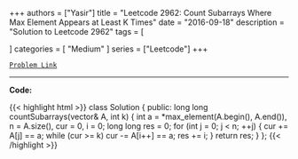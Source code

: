 
+++
authors = ["Yasir"]
title = "Leetcode 2962: Count Subarrays Where Max Element Appears at Least K Times"
date = "2016-09-18"
description = "Solution to Leetcode 2962"
tags = [
    
]
categories = [
    "Medium"
]
series = ["Leetcode"]
+++



[`Problem Link`](https://leetcode.com/problems/count-subarrays-where-max-element-appears-at-least-k-times/description/)

---

**Code:**

{{< highlight html >}}
class Solution {
public:
    long long countSubarrays(vector<int>& A, int k) {
        int a = *max_element(A.begin(), A.end()), n = A.size(), cur = 0, i = 0;
        long long res = 0;
        for (int j = 0; j < n; ++j) {
            cur += A[j] == a;
            while (cur >= k)
                cur -= A[i++] == a;
            res += i;
        }
        return res;
    }
};
{{< /highlight >}}

